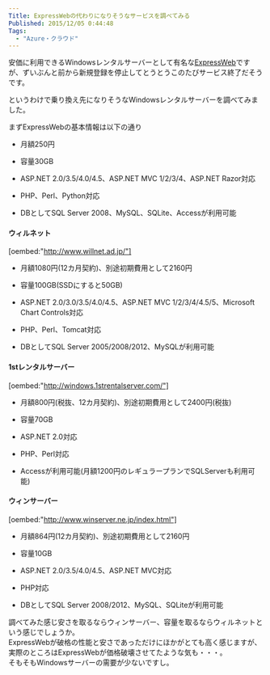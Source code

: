 ```yaml
---
Title: ExpressWebの代わりになりそうなサービスを調べてみる
Published: 2015/12/05 0:44:48
Tags:
  - "Azure・クラウド"
---
```

安価に利用できるWindowsレンタルサーバーとして有名な[ExpressWeb](http://www.datajapan.ne.jp/expressweb/)ですが、ずいぶんと前から新規登録を停止してとうとうこのたびサービス終了だそうです。  

というわけで乗り換え先になりそうなWindowsレンタルサーバーを調べてみました。  

まずExpressWebの基本情報は以下の通り  

* 月額250円

* 容量30GB

* ASP.NET 2.0/3.5/4.0/4.5、ASP.NET MVC 1/2/3/4、ASP.NET Razor対応

* PHP、Perl、Python対応

* DBとしてSQL Server 2008、MySQL、SQLite、Accessが利用可能

#### ウィルネット

[oembed:"http://www.willnet.ad.jp/"]

* 月額1080円(12カ月契約)、別途初期費用として2160円

* 容量100GB(SSDにすると50GB)

* ASP.NET 2.0/3.0/3.5/4.0/4.5、ASP.NET MVC 1/2/3/4/4.5/5、Microsoft Chart Controls対応

* PHP、Perl、Tomcat対応

* DBとしてSQL Server 2005/2008/2012、MySQLが利用可能

#### 1stレンタルサーバー

[oembed:"http://windows.1strentalserver.com/"]

* 月額800円(税抜、12カ月契約)、別途初期費用として2400円(税抜)

* 容量70GB

* ASP.NET 2.0対応

* PHP、Perl対応

* Accessが利用可能(月額1200円のレギュラープランでSQLServerも利用可能)

#### ウィンサーバー

[oembed:"http://www.winserver.ne.jp/index.html"]

* 月額864円(12カ月契約)、別途初期費用として2160円

* 容量10GB

* ASP.NET 2.0/3.5/4.0/4.5、ASP.NET MVC対応

* PHP対応

* DBとしてSQL Server 2008/2012、MySQL、SQLiteが利用可能




調べてみた感じ安さを取るならウィンサーバー、容量を取るならウィルネットという感じでしょうか。  
ExpressWebが破格の性能と安さであっただけにほかがとても高く感じますが、実際のところはExpressWebが価格破壊させてたような気も・・・。  
そもそもWindowsサーバーの需要が少ないですし。  